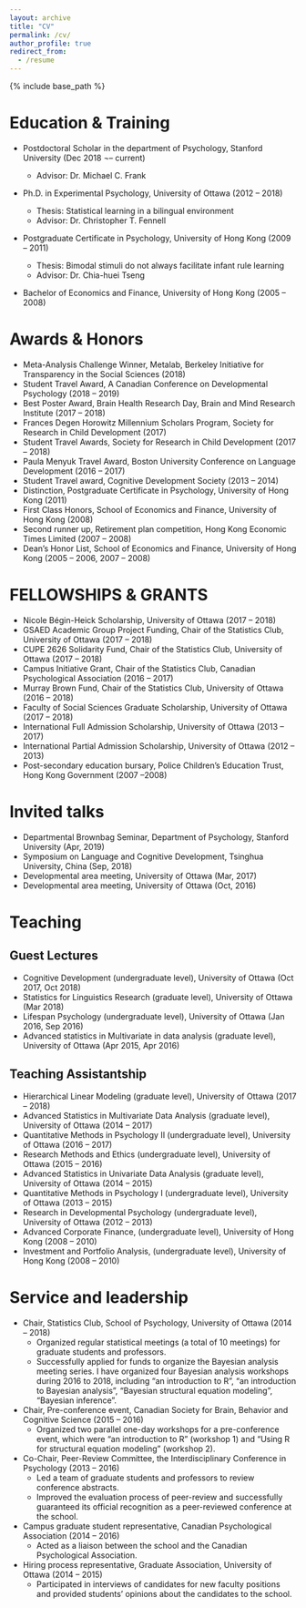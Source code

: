 ```yaml
---
layout: archive
title: "CV"
permalink: /cv/
author_profile: true
redirect_from:
  - /resume
---
```


{% include base_path %}

Education & Training
======
* Postdoctoral Scholar in the department of Psychology, Stanford University (Dec 2018 ¬– current)
    * Advisor: Dr. Michael C. Frank

* Ph.D. in Experimental Psychology, University of Ottawa (2012 – 2018)
    * Thesis: Statistical learning in a bilingual environment
    * Advisor: Dr. Christopher T. Fennell

* Postgraduate Certificate in Psychology, University of Hong Kong (2009 – 2011)
    * Thesis: Bimodal stimuli do not always facilitate infant rule learning
    * Advisor: Dr. Chia-huei Tseng

* Bachelor of Economics and Finance, University of Hong Kong (2005 – 2008)

Awards & Honors
======
* Meta-Analysis Challenge Winner, Metalab, Berkeley Initiative for Transparency in the Social Sciences (2018)
* Student Travel Award, A Canadian Conference on Developmental Psychology (2018 – 2019)
* Best Poster Award, Brain Health Research Day, Brain and Mind Research Institute (2017 – 2018) 
* Frances Degen Horowitz Millennium Scholars Program, Society for Research in Child Development (2017)
* Student Travel Awards, Society for Research in Child Development (2017 – 2018)
* Paula Menyuk Travel Award, Boston University Conference on Language Development (2016 – 2017)
* Student Travel award, Cognitive Development Society (2013 – 2014)
* Distinction, Postgraduate Certificate in Psychology, University of Hong Kong (2011)
* First Class Honors, School of Economics and Finance, University of Hong Kong (2008)
* Second runner up, Retirement plan competition, Hong Kong Economic Times Limited (2007 – 2008)
* Dean’s Honor List, School of Economics and Finance, University of Hong Kong (2005 – 2006, 2007 – 2008)

  
FELLOWSHIPS & GRANTS
======
* Nicole Bégin-Heick Scholarship, University of Ottawa (2017 – 2018)
* GSAED Academic Group Project Funding, Chair of the Statistics Club, University of Ottawa (2017 – 2018)
* CUPE 2626 Solidarity Fund, Chair of the Statistics Club, University of Ottawa (2017 – 2018)
* Campus Initiative Grant, Chair of the Statistics Club, Canadian Psychological Association (2016 – 2017)
* Murray Brown Fund, Chair of the Statistics Club, University of Ottawa (2016 – 2018)
* Faculty of Social Sciences Graduate Scholarship, University of Ottawa (2017 – 2018)
* International Full Admission Scholarship, University of Ottawa (2013 – 2017) 
* International Partial Admission Scholarship, University of Ottawa (2012 – 2013) 
* Post-secondary education bursary, Police Children’s Education Trust, Hong Kong Government (2007 –2008)

Invited talks
======
* Departmental Brownbag Seminar, Department of Psychology, Stanford University (Apr, 2019)
* Symposium on Language and Cognitive Development, Tsinghua University, China (Sep, 2018)
* Developmental area meeting, University of Ottawa (Mar, 2017)
* Developmental area meeting, University of Ottawa (Oct, 2016)


Teaching
======
  Guest Lectures
  ----
  * Cognitive Development (undergraduate level), University of Ottawa (Oct 2017, Oct 2018)
  * Statistics for Linguistics Research (graduate level), University of Ottawa (Mar 2018)
  * Lifespan Psychology (undergraduate level), University of Ottawa (Jan 2016, Sep 2016)
  * Advanced statistics in Multivariate in data analysis (graduate level), University of Ottawa (Apr 2015, Apr 2016)
  
  Teaching Assistantship
  ----
  * Hierarchical Linear Modeling (graduate level), University of Ottawa (2017 – 2018)
  * Advanced Statistics in Multivariate Data Analysis (graduate level), University of Ottawa (2014 – 2017)
  * Quantitative Methods in Psychology II (undergraduate level), University of Ottawa (2016 – 2017)    
  * Research Methods and Ethics (undergraduate level), University of Ottawa (2015 – 2016)    
  * Advanced Statistics in Univariate Data Analysis (graduate level), University of Ottawa (2014 – 2015)    
  * Quantitative Methods in Psychology I (undergraduate level), University of Ottawa (2013 – 2015)
  * Research in Developmental Psychology (undergraduate level), University of Ottawa (2012 – 2013)    
  * Advanced Corporate Finance, (undergraduate level), University of Hong Kong (2008 – 2010)        
  * Investment and Portfolio Analysis, (undergraduate level), University of Hong Kong (2008 – 2010)

  
Service and leadership
======
* Chair, Statistics Club, School of Psychology, University of Ottawa (2014 – 2018)
    * Organized regular statistical meetings (a total of 10 meetings) for graduate students and professors. 
    * Successfully applied for funds to organize the Bayesian analysis meeting series. I have organized four Bayesian analysis workshops during 2016 to 2018, including “an introduction to R”, “an introduction to Bayesian analysis”, “Bayesian structural equation modeling”, “Bayesian inference”. 
* Chair, Pre-conference event, Canadian Society for Brain, Behavior and Cognitive Science (2015 – 2016)
    * Organized two parallel one-day workshops for a pre-conference event, which were “an introduction to R” (workshop 1) and “Using R for structural equation modeling” (workshop 2).
* Co-Chair, Peer-Review Committee, the Interdisciplinary Conference in Psychology (2013 – 2016)
    * Led a team of graduate students and professors to review conference abstracts.
    * Improved the evaluation process of peer-review and successfully guaranteed its official recognition as a peer-reviewed conference at the school.
* Campus graduate student representative, Canadian Psychological Association (2014 – 2016)
    * Acted as a liaison between the school and the Canadian Psychological Association.    
* Hiring process representative, Graduate Association, University of Ottawa (2014 – 2015) 
    * Participated in interviews of candidates for new faculty positions and provided students’ opinions about the candidates to the school.


